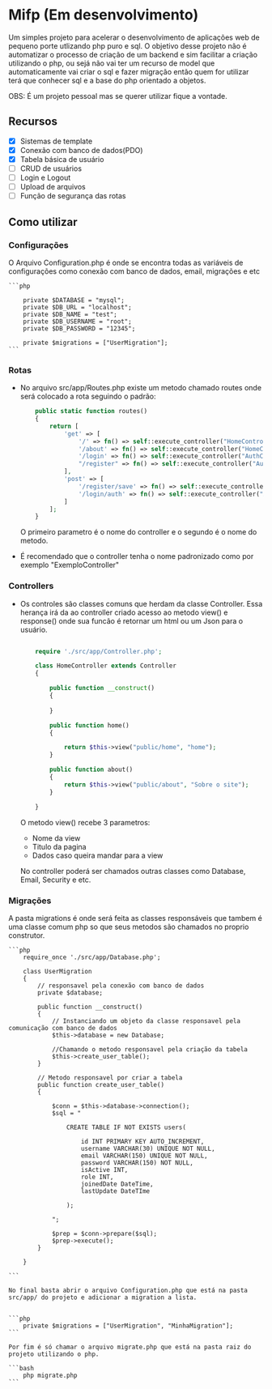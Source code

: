 # Mifp (Em desenvolvimento)

Um simples projeto para acelerar o desenvolvimento de aplicações web de pequeno porte utlizando php puro e sql. O objetivo desse projeto não é automatizar o processo de criação de um backend e sim facilitar a criação utilizando o php, ou sejá não vai ter um recurso de model que automaticamente vai criar o sql e fazer migração então quem for utilizar terá que conhecer sql e a base do php orientado a objetos.

OBS: É um projeto pessoal mas se querer utilizar fique a vontade.

## Recursos

- [x] Sistemas de template
- [x] Conexão com banco de dados(PDO)
- [x] Tabela básica de usuário
- [ ] CRUD de usuários
- [ ] Login e Logout
- [ ] Upload de arquivos
- [ ] Função de segurança das rotas

## Como utilizar

### Configurações

O Arquivo Configuration.php é onde se encontra todas as variáveis de configurações como conexão com banco de dados, email, migrações e etc

    ```php

        private $DATABASE = "mysql";
        private $DB_URL = "localhost";
        private $DB_NAME = "test";
        private $DB_USERNAME = "root";
        private $DB_PASSWORD = "12345";

        private $migrations = ["UserMigration"];
    ```

### Rotas

* No arquivo src/app/Routes.php existe um metodo chamado routes onde será colocado a rota seguindo o padrão:
    ```php
        public static function routes()
        {
            return [
                'get' => [
                    '/' => fn() => self::execute_controller("HomeController", "home"),
                    '/about' => fn() => self::execute_controller("HomeController", "about"),
                    '/login' => fn() => self::execute_controller("AuthController", "login"),
                    "/register" => fn() => self::execute_controller("AuthController", "register")
                ],
                'post' => [
                    '/register/save' => fn() => self::execute_controller("AuthController", "save"),
                    '/login/auth' => fn() => self::execute_controller("AuthController", "authenticate"),
                ]
            ];
        }
    ```

    O primeiro parametro é o nome do controller e o segundo é o nome do metodo.

* É recomendado que o controller tenha o nome padronizado como por exemplo "ExemploController"

### Controllers

* Os controles são classes comuns que herdam da classe Controller. Essa herança irá da ao controller criado acesso ao metodo view() e response() onde sua funcão é retornar um html ou um Json para o usuário.
    ```php

        require './src/app/Controller.php';

        class HomeController extends Controller
        {

            public function __construct()
            {
                
            }

            public function home()
            {

                return $this->view("public/home", "home");
            }

            public function about()
            {
                return $this->view("public/about", "Sobre o site");
            }

        }

    ```

    O metodo view() recebe 3 parametros:
    - Nome da view
    - Titulo da pagina
    - Dados caso queira mandar para a view

    No controller poderá ser chamados outras classes como Database, Email, Security e etc.

### Migrações

A pasta migrations é onde será feita as classes responsáveis que tambem é uma classe comum php so que seus metodos são chamados no proprio construtor.

    ```php
        require_once './src/app/Database.php';

        class UserMigration
        {
            // responsavel pela conexão com banco de dados
            private $database;

            public function __construct()
            {
                // Instanciando um objeto da classe responsavel pela comunicação com banco de dados
                $this->database = new Database;

                //Chamando o metodo responsavel pela criação da tabela
                $this->create_user_table();
            }

            // Metodo responsavel por criar a tabela
            public function create_user_table()
            {

                $conn = $this->database->connection();
                $sql = "
                
                    CREATE TABLE IF NOT EXISTS users(
                    
                        id INT PRIMARY KEY AUTO_INCREMENT,
                        username VARCHAR(30) UNIQUE NOT NULL,
                        email VARCHAR(150) UNIQUE NOT NULL,
                        password VARCHAR(150) NOT NULL,
                        isActive INT,
                        role INT,
                        joinedDate DateTime,
                        lastUpdate DateTIme

                    );
                
                ";

                $prep = $conn->prepare($sql);
                $prep->execute();
            }

        }

    ```

    No final basta abrir o arquivo Configuration.php que está na pasta src/app/ do projeto e adicionar a migration a lista.


    ```php
        private $migrations = ["UserMigration", "MinhaMigration"];
    ```

    Por fim é só chamar o arquivo migrate.php que está na pasta raiz do projeto utilizando o php.

    ```bash
        php migrate.php
    ```